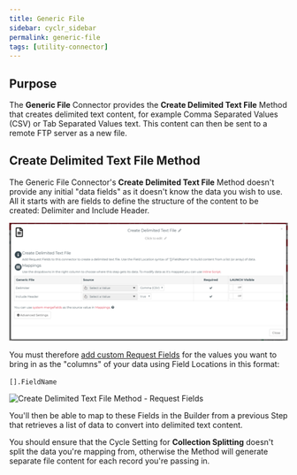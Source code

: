 ```yaml
---
title: Generic File
sidebar: cyclr_sidebar
permalink: generic-file
tags: [utility-connector]
---
```


## Purpose

The **Generic File** Connector provides the **Create Delimited Text File** Method that creates delimited text content, for example Comma Separated Values (CSV) or Tab Separated Values text.  This content can then be sent to a remote FTP server as a new file.

## Create Delimited Text File Method

The Generic File Connector's **Create Delimited Text File** Method doesn't provide any initial "data fields" as it doesn't know the data you wish to use.  All it starts with are fields to define the structure of the content to be created: Delimiter and Include Header.

![Create Delimited Text File Method - Step Setup](./images/generic-file_create-delimited-text-file_step-setup.png)

You must therefore [add custom Request Fields](./adding-custom-fields) for the values you want to bring in as the "columns" of your data using Field Locations in this format:

```[].FieldName```

![Create Delimited Text File Method - Request Fields](./images/generic-file_create-delimited-text-file_request-fields.png)


You'll then be able to map to these Fields in the Builder from a previous Step that retrieves a list of data to convert into delimited text content.


You should ensure that the Cycle Setting for **Collection Splitting** doesn't split the data you're mapping from, otherwise the Method will generate separate file content for each record you're passing in.
